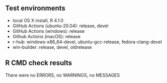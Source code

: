 ## Test environments

- local OS X install, R 4.1.0
- GitHub Actions (ubuntu-20.04): release, devel
- GitHub Actions (windows): release
- Github Actions (macOS): release
- r-hub: windows-x86_64-devel, ubuntu-gcc-release, fedora-clang-devel
- win-builder: release, devel, oldrelease

## R CMD check results

There were no ERRORS, no WARNINGS, no MESSAGES
